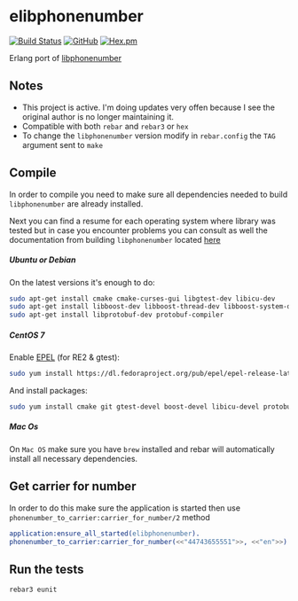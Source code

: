 elibphonenumber
===============
[![Build Status](https://travis-ci.org/silviucpp/elibphonenumber.svg?branch=master)](https://travis-ci.org/silviucpp/elibphonenumber)
[![GitHub](https://img.shields.io/github/license/silviucpp/elibphonenumber)](https://img.shields.io/github/license/silviucpp/elibphonenumber)
[![Hex.pm](https://img.shields.io/hexpm/v/elibphonenumber)](https://hex.pm/packages/elibphonenumber)

Erlang port of [libphonenumber][1]

## Notes

- This project is active. I'm doing updates very offen because I see the original author is no longer maintaining it.
- Compatible with both `rebar` and `rebar3` or `hex`
- To change the `libphonenumber` version modify in `rebar.config` the `TAG` argument sent to `make`

## Compile

In order to compile you need to make sure all dependencies needed to build `libphonenumber` are already installed.

Next you can find a resume for each operating system where library was tested but in case you encounter problems you can 
consult as well the documentation from building `libphonenumber` located [here][2]

##### Ubuntu or Debian

On the latest versions it's enough to do:

```bash
sudo apt-get install cmake cmake-curses-gui libgtest-dev libicu-dev 
sudo apt-get install libboost-dev libboost-thread-dev libboost-system-dev
sudo apt-get install libprotobuf-dev protobuf-compiler
```

##### CentOS 7

Enable [EPEL][3] (for RE2 & gtest):
```bash
sudo yum install https://dl.fedoraproject.org/pub/epel/epel-release-latest-7.noarch.rpm
```

And install packages:
```bash
sudo yum install cmake git gtest-devel boost-devel libicu-devel protobuf-devel protobuf-compiler
```

##### Mac Os

On `Mac OS` make sure you have `brew` installed and rebar will automatically install all necessary dependencies.
 
## Get carrier for number
    
In order to do this make sure the application is started then use `phonenumber_to_carrier:carrier_for_number/2` method    
    
```erlang 
application:ensure_all_started(elibphonenumber).
phonenumber_to_carrier:carrier_for_number(<<"44743655551">>, <<"en">>).
```    

## Run the tests

```bash
rebar3 eunit
```

[1]: https://github.com/googlei18n/libphonenumber
[2]: https://github.com/googlei18n/libphonenumber/blob/master/cpp/README
[3]: https://fedoraproject.org/wiki/EPEL#Quickstart
